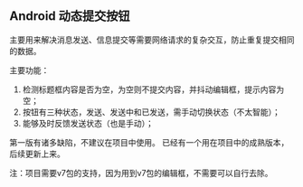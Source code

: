 ## Android 动态提交按钮
主要用来解决消息发送、信息提交等需要网络请求的复杂交互，防止重复提交相同的数据。

主要功能：
1. 检测标题框内容是否为空，为空则不提交内容，并抖动编辑框，提示内容为空；
2. 按钮有三种状态，发送、发送中和已发送，需手动切换状态（不太智能）；
3. 能够及时反馈发送状态（也是手动）；

第一版有诸多缺陷，不建议在项目中使用。
已经有一个用在项目中的成熟版本，后续更新上来。

注：项目需要v7包的支持，因为用到v7包的编辑框，不需要可以自行去除。